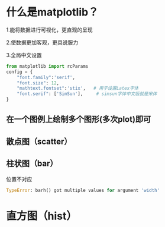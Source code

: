 # 什么是matplotlib？
1.能将数据进行可视化，更直观的呈现

2.使数据更加客观，更具说服力

3.全局中文设置
```python
from matplotlib import rcParams
config = {
    "font.family":'serif',
    "font.size": 12,
    "mathtext.fontset":'stix',   # 用于设置Latex字体
    "font.serif": ['SimSun'],     # simsun字体中文版就是宋体
}
```
## 在一个图例上绘制多个图形(多次plot)即可

## 散点图（scatter）
## 柱状图（bar）
位置不对应
```python
TypeError: barh() got multiple values for argument 'width'
```
# 直方图（hist）
